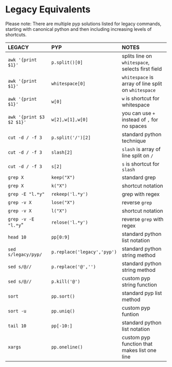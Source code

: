 # Legacy Equivalents

Please note:
There are multiple pyp solutions listed for legacy commands, starting with canonical python
and then including increasing levels of shortcuts.


| LEGACY       | PYP            | NOTES                                      |
|:-------------|:------------------|:-------------------------------------------|
| `awk '{print $1}'`| `p.split()[0]` |splits line on `whitespace`, selects first field|
| `awk '{print $1}'`| `whitespace[0]` | `whitespace` is array of line split on `whitespace`|
| `awk '{print $1}'`| `w[0]` | `w` is shortcut for whitespace|
| `awk '{print $3 $2 $1}'`| `w[2],w[1],w[0]` | you can use `+` instead of `,` for no spaces|
| `cut -d / -f 3` | `p.split('/')[2]` | standard python technique |
| `cut -d / -f 3` | `slash[2]` |`slash`  is array of line split on `/` |
| `cut -d / -f 3` | `s[2]` | `s` is shortcut for `slash`|
| `grep X`       | `keep("X")`         |      standard grep                                      |
| `grep X`       | `k("X")`         | shortcut notation
| `grep -E "l.*y"` | `rekeep('l.*y')` | grep with regex | 
| `grep -v X`    | `lose("X")`         | reverse `grep` |
| `grep -v X`    | `l("X")`         | shortcut notation|
| `grep -v -E "l.*y`" | `relose('l.*y')` | reverse `grep` with regex |
| `head 10` | `pp[0:9]` |standard python list notation|
|`sed s/legacy/pyp/` | `p.replace('legacy','pyp')` | standard python string method|
|`sed s/@//` | `p.replace('@','')` | standard python string method|
|`sed s/@//` | `p.kill('@')` | custom pyp string function| 
| `sort` | `pp.sort()`|standard pyp list method|
|`sort -u`| `pp.uniq()`| custom pyp funtion|
|`tail 10`| `pp[-10:]`|standard python list notation| 
|`xargs` | `pp.oneline()` | custom pyp function that makes list one line |


